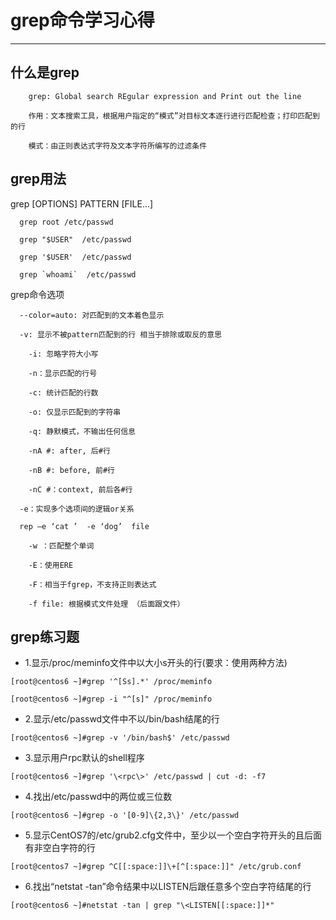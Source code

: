 # grep命令学习心得
***
## 什么是grep
        grep: Global search REgular expression and Print out the line  

        作用：文本搜索工具，根据用户指定的“模式”对目标文本逐行进行匹配检查；打印匹配到的行  

        模式：由正则表达式字符及文本字符所编写的过滤条件

## grep用法  

   grep [OPTIONS] PATTERN [FILE...]  
   
      grep root /etc/passwd  
      
      grep "$USER"  /etc/passwd  
      
      grep '$USER'  /etc/passwd  
      
      grep `whoami`  /etc/passwd

 grep命令选项  
 
      --color=auto: 对匹配到的文本着色显示   
      
      -v: 显示不被pattern匹配到的行 相当于排除或取反的意思  
      
    	-i: 忽略字符大小写   
      
	    -n：显示匹配的行号   
      
	    -c: 统计匹配的行数   
      
	    -o: 仅显示匹配到的字符串   
      
	    -q: 静默模式，不输出任何信息   
      
	    -nA #: after, 后#行   
      
	    -nB #: before, 前#行  
      
    	-nC #：context, 前后各#行   
      
      -e：实现多个选项间的逻辑or关系   
      
      rep –e ‘cat ’  -e ‘dog’  file   
      
	    -w ：匹配整个单词   
        
    	-E：使用ERE   
      
	    -F：相当于fgrep，不支持正则表达式   
      
	    -f file: 根据模式文件处理 （后面跟文件）
      
## grep练习题  

* 1.显示/proc/meminfo文件中以大小s开头的行(要求：使用两种方法)  

`[root@centos6 ~]#grep '^[Ss].*' /proc/meminfo`  

`[root@centos6 ~]#grep -i "^[s]" /proc/meminfo`

* 2.显示/etc/passwd文件中不以/bin/bash结尾的行  

`[root@centos6 ~]#grep -v '/bin/bash$' /etc/passwd`

* 3.显示用户rpc默认的shell程序   
  
`[root@centos6 ~]#grep '\<rpc\>' /etc/passwd | cut -d: -f7`

* 4.找出/etc/passwd中的两位或三位数    
   
`[root@centos6 ~]#grep -o '[0-9]\{2,3\}' /etc/passwd`

* 5.显示CentOS7的/etc/grub2.cfg文件中，至少以一个空白字符开头的且后面有非空白字符的行  

`[root@centos7 ~]#grep ^C[[:space:]]\+[^[:space:]]" /etc/grub.conf`

* 6.找出“netstat -tan”命令结果中以LISTEN后跟任意多个空白字符结尾的行  

`[root@centos6 ~]#netstat -tan | grep "\<LISTEN[[:space:]]*"`


